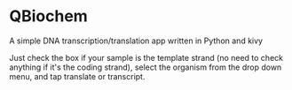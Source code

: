 # QBiochem
A simple DNA transcription/translation app written in Python and kivy

Just check the box if your sample is the template strand (no need to check anything if it's the coding strand), select the organism from the drop down menu, and tap translate or transcript.

